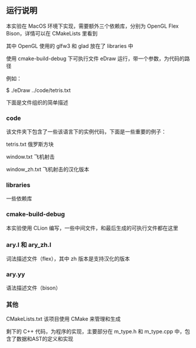 ## 运行说明
本实验在 MacOS 环境下实现，需要额外三个依赖库，分别为 OpenGL Flex Bison，详情可以在 CMakeLists 里看到

其中 OpenGL 使用的 glfw3 和 glad 放在了 libraries 中

使用 cmake-build-debug 下可执行文件 eDraw 运行，带一个参数，为代码的路径

例如：

$ ./eDraw ../code/tetris.txt

下面是文件组织的简单描述

### code

该文件夹下包含了一些该语言下的实例代码，下面是一些重要的例子：

tetris.txt 俄罗斯方块

window.txt 飞机射击

window_zh.txt 飞机射击的汉化版本

### libraries

一些依赖库

### cmake-build-debug

本实验使用 CLion 编写，一些中间文件，和最后生成的可执行文件都在这里

### ary.l 和 ary_zh.l

词法描述文件（flex），其中 zh 版本是支持汉化的版本

### ary.yy

语法描述文件（bison）

### 其他

CMakeLists.txt 该项目使用 CMake 来管理和生成

剩下的 C++ 代码，为程序的实现，主要部分在 m_type.h 和 m_type.cpp 中，包含了数据和AST的定义和实现

